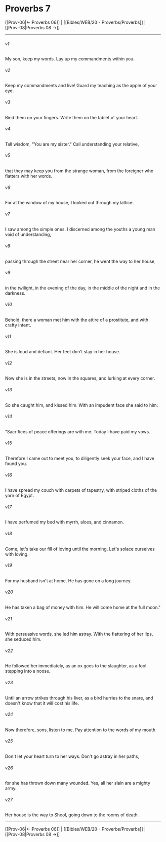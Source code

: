 # Proverbs 7

[[Prov-06|← Proverbs 06]] | [[Bibles/WEB/20 - Proverbs/Proverbs]] | [[Prov-08|Proverbs 08 →]]
***



###### v1 
My son, keep my words. Lay up my commandments within you. 

###### v2 
Keep my commandments and live! Guard my teaching as the apple of your eye. 

###### v3 
Bind them on your fingers. Write them on the tablet of your heart. 

###### v4 
Tell wisdom, "You are my sister." Call understanding your relative, 

###### v5 
that they may keep you from the strange woman, from the foreigner who flatters with her words. 

###### v6 
For at the window of my house, I looked out through my lattice. 

###### v7 
I saw among the simple ones. I discerned among the youths a young man void of understanding, 

###### v8 
passing through the street near her corner, he went the way to her house, 

###### v9 
in the twilight, in the evening of the day, in the middle of the night and in the darkness. 

###### v10 
Behold, there a woman met him with the attire of a prostitute, and with crafty intent. 

###### v11 
She is loud and defiant. Her feet don't stay in her house. 

###### v12 
Now she is in the streets, now in the squares, and lurking at every corner. 

###### v13 
So she caught him, and kissed him. With an impudent face she said to him: 

###### v14 
"Sacrifices of peace offerings are with me. Today I have paid my vows. 

###### v15 
Therefore I came out to meet you, to diligently seek your face, and I have found you. 

###### v16 
I have spread my couch with carpets of tapestry, with striped cloths of the yarn of Egypt. 

###### v17 
I have perfumed my bed with myrrh, aloes, and cinnamon. 

###### v18 
Come, let's take our fill of loving until the morning. Let's solace ourselves with loving. 

###### v19 
For my husband isn't at home. He has gone on a long journey. 

###### v20 
He has taken a bag of money with him. He will come home at the full moon." 

###### v21 
With persuasive words, she led him astray. With the flattering of her lips, she seduced him. 

###### v22 
He followed her immediately, as an ox goes to the slaughter, as a fool stepping into a noose. 

###### v23 
Until an arrow strikes through his liver, as a bird hurries to the snare, and doesn't know that it will cost his life. 

###### v24 
Now therefore, sons, listen to me. Pay attention to the words of my mouth. 

###### v25 
Don't let your heart turn to her ways. Don't go astray in her paths, 

###### v26 
for she has thrown down many wounded. Yes, all her slain are a mighty army. 

###### v27 
Her house is the way to Sheol, going down to the rooms of death.

***
[[Prov-06|← Proverbs 06]] | [[Bibles/WEB/20 - Proverbs/Proverbs]] | [[Prov-08|Proverbs 08 →]]
